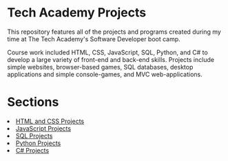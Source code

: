 # Tech Academy Projects
 
This repository features all of the projects and programs created during my time at The Tech Academy's Software Developer boot camp. 

Course work included HTML, CSS, JavaScript, SQL, Python, and C# to develop a large variety of front-end and back-end skills. Projects include simple websites, browser-based games, SQL databases, desktop applications and simple console-games, and MVC web-applications. 

# Sections
<li><a href="https://github.com/ethantl-1511/Tech-Academy-Projects/blob/main/HTML-and-CSS-Projects/"> HTML and CSS Projects </li>
<li><a href="https://github.com/ethantl-1511/Tech-Academy-Projects/tree/main/JavaScript-Projects"> JavaScript Projects </li>
<li><a href="https://github.com/ethantl-1511/Tech-Academy-Projects/tree/main/SQL-Projects"> SQL Projects </li>
<li><a href="https://github.com/ethantl-1511/Tech-Academy-Projects/tree/main/Python-Projects"> Python Projects </li>
<li><a href="https://github.com/ethantl-1511/Tech-Academy-Projects/blob/main/C-Sharp-Projects/"> C# Projects </li>
